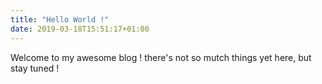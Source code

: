 ```yaml
---
title: "Hello World !"
date: 2019-03-18T15:51:17+01:00
---
```


Welcome to my awesome blog !
there's not so mutch things yet here, but stay tuned !